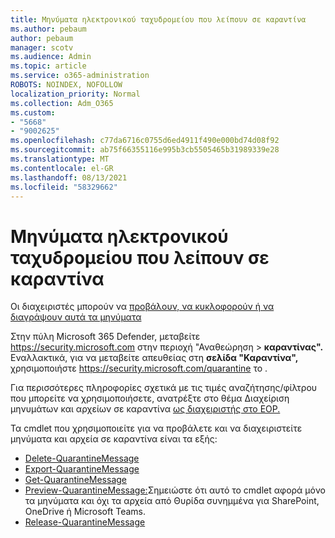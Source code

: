```yaml
---
title: Μηνύματα ηλεκτρονικού ταχυδρομείου που λείπουν σε καραντίνα
ms.author: pebaum
author: pebaum
manager: scotv
ms.audience: Admin
ms.topic: article
ms.service: o365-administration
ROBOTS: NOINDEX, NOFOLLOW
localization_priority: Normal
ms.collection: Adm_O365
ms.custom:
- "5668"
- "9002625"
ms.openlocfilehash: c77da6716c0755d6ed4911f490e000bd74d08f92
ms.sourcegitcommit: ab75f66355116e995b3cb5505465b31989339e28
ms.translationtype: MT
ms.contentlocale: el-GR
ms.lasthandoff: 08/13/2021
ms.locfileid: "58329662"
---
```

# <a name="missing-emails-in-quarantine"></a>Μηνύματα ηλεκτρονικού ταχυδρομείου που λείπουν σε καραντίνα

Οι διαχειριστές μπορούν να [προβάλουν, να κυκλοφορούν ή να διαγράψουν αυτά τα μηνύματα](https://docs.microsoft.com/microsoft-365/security/office-365-security/manage-quarantined-messages-and-files)

Στην πύλη Microsoft 365 Defender, μεταβείτε <https://security.microsoft.com> στην περιοχή "Αναθεώρηση  \> **καραντίνας".** Εναλλακτικά, για να μεταβείτε απευθείας στη **σελίδα "Καραντίνα",** χρησιμοποιήστε <https://security.microsoft.com/quarantine> το .  

Για περισσότερες πληροφορίες σχετικά με τις τιμές αναζήτησης/φίλτρου που μπορείτε να χρησιμοποιήσετε, ανατρέξτε στο θέμα Διαχείριση μηνυμάτων και αρχείων σε καραντίνα [ως διαχειριστής στο EOP.](https://docs.microsoft.com/microsoft-365/security/office-365-security/manage-quarantined-messages-and-files)

Τα cmdlet που χρησιμοποιείτε για να προβάλετε και να διαχειριστείτε μηνύματα και αρχεία σε καραντίνα είναι τα εξής:

- [Delete-QuarantineMessage](https://docs.microsoft.com/powershell/module/exchange/delete-quarantinemessage)
- [Export-QuarantineMessage](https://docs.microsoft.com/powershell/module/exchange/export-quarantinemessage)
- [Get-QuarantineMessage](https://docs.microsoft.com/powershell/module/exchange/get-quarantinemessage)
- [Preview-QuarantineMessage:](https://docs.microsoft.com/powershell/module/exchange/preview-quarantinemessage)Σημειώστε ότι αυτό το cmdlet αφορά μόνο τα μηνύματα και όχι τα αρχεία από Θυρίδα συνημμένα για SharePoint, OneDrive ή Microsoft Teams.
- [Release-QuarantineMessage](https://docs.microsoft.com/powershell/module/exchange/release-quarantinemessage)

